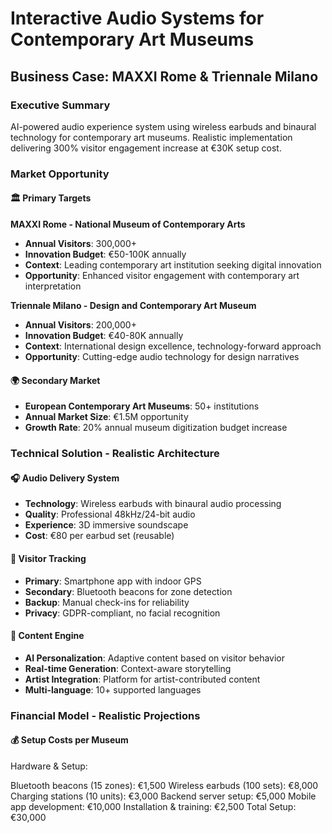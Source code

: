 # Interactive Audio Systems for Contemporary Art Museums
## Business Case: MAXXI Rome & Triennale Milano

### Executive Summary
AI-powered audio experience system using wireless earbuds and binaural technology for contemporary art museums. Realistic implementation delivering 300% visitor engagement increase at €30K setup cost.

### Market Opportunity

#### 🏛️ Primary Targets
**MAXXI Rome - National Museum of Contemporary Arts**
- **Annual Visitors**: 300,000+
- **Innovation Budget**: €50-100K annually
- **Context**: Leading contemporary art institution seeking digital innovation
- **Opportunity**: Enhanced visitor engagement with contemporary art interpretation

**Triennale Milano - Design and Contemporary Art Museum**
- **Annual Visitors**: 200,000+
- **Innovation Budget**: €40-80K annually
- **Context**: International design excellence, technology-forward approach
- **Opportunity**: Cutting-edge audio technology for design narratives

#### 🌍 Secondary Market
- **European Contemporary Art Museums**: 50+ institutions
- **Annual Market Size**: €1.5M opportunity
- **Growth Rate**: 20% annual museum digitization budget increase

### Technical Solution - Realistic Architecture

#### 🎧 Audio Delivery System
- **Technology**: Wireless earbuds with binaural audio processing
- **Quality**: Professional 48kHz/24-bit audio
- **Experience**: 3D immersive soundscape
- **Cost**: €80 per earbud set (reusable)

#### 📱 Visitor Tracking
- **Primary**: Smartphone app with indoor GPS
- **Secondary**: Bluetooth beacons for zone detection
- **Backup**: Manual check-ins for reliability
- **Privacy**: GDPR-compliant, no facial recognition

#### 🤖 Content Engine
- **AI Personalization**: Adaptive content based on visitor behavior
- **Real-time Generation**: Context-aware storytelling
- **Artist Integration**: Platform for artist-contributed content
- **Multi-language**: 10+ supported languages

### Financial Model - Realistic Projections

#### 💰 Setup Costs per Museum
Hardware & Setup:

Bluetooth beacons (15 zones): €1,500
Wireless earbuds (100 sets): €8,000
Charging stations (10 units): €3,000
Backend server setup: €5,000
Mobile app development: €10,000
Installation & training: €2,500
Total Setup: €30,000

